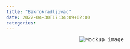 ```yaml
---
title: "Bakrokradljivac"
date: 2022-04-30T17:34:09+02:00
categories: 
---
```

<p align="center">
  <kbd><img src="https://user-images.githubusercontent.com/21258296/114303440-bfc0ae80-9aeb-11eb-8cfa-48a4bb385a6d.png" alt="Mockup image" title="Mockup"/></kbd>
</p>
